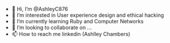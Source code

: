 - 👋 Hi, I’m @AshleyC876
- 👀 I’m interested in User experience design and ethical hacking 
- 🌱 I’m currently learning Ruby and Computer Networks
- 💞️ I’m looking to collaborate on ...
- 📫 How to reach me linkedin (Ashlley Chambers)

<!---
AshleyC876/AshleyC876 is a ✨ special ✨ repository because its `README.md` (this file) appears on your GitHub profile.
You can click the Preview link to take a look at your changes.
--->
